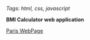 *Tags: html, css, javascript*

**BMI Calculator web application**

[Paris WebPage](https://cmn0705.github.io/BMI_Calcuation_Webpage/BMI.htm)
